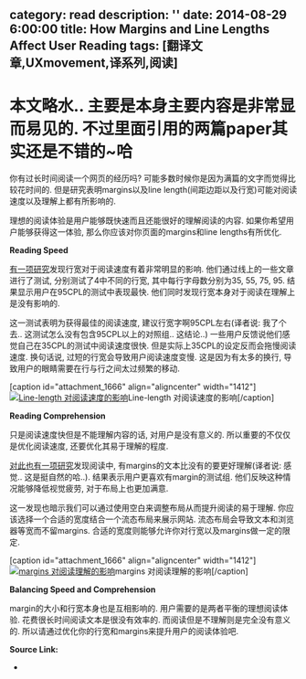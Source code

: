 category: read
description: ''
date: 2014-08-29 6:00:00
title: How Margins and Line Lengths Affect User Reading
tags: [翻译文章,UXmovement,译系列,阅读]
---

本文略水.. 主要是本身主要内容是非常显而易见的. 不过里面引用的两篇paper其实还是不错的~哈
=========

你有过长时间阅读一个网页的经历吗? 可能多数时候你是因为满篇的文字而觉得比较花时间的. 但是研究表明margins以及line length(间距边距以及行宽)可能对阅读速度以及理解上都有所影响的. 

理想的阅读体验是用户能够既快速而且还能很好的理解阅读的内容. 如果你希望用户能够获得这一体验, 那么你应该对你页面的margins和line lengths有所优化.

<strong>Reading Speed</strong>

<a href="http://psychology.wichita.edu/surl/usabilitynews/72/pdf/Usability%20News%2072%20-%20Shaikh.pdf" target="_blank">有一项研究</a>发现行宽对于阅读速度有着非常明显的影响. 他们通过线上的一些文章进行了测试, 分别测试了4中不同的行宽, 其中每行字母数分别为35, 55, 75, 95. 结果显示用户在95CPL的测试中表现最快. 他们同时发现行宽本身对于阅读在理解上是没有影响的.

这一测试表明为获得最佳的阅读速度, 建议行宽字啊95CPL左右(译者说: 我了个去.. 这测试怎么没有包含95CPL以上的对照组.. 这结论..) 一些用户反馈说他们感觉自己在35CPL的测试中阅读速度很快. 但是实际上35CPL的设定反而会拖慢阅读速度. 换句话说, 过短的行宽会导致用户阅读速度变慢. 这是因为有太多的换行, 导致用户的眼睛需要在行与行之间太过频繁的移动.

[caption id="attachment_1666" align="aligncenter" width="1412"]<a href="http://uxmovement.com/wp-content/uploads/2014/08/line-length-reading-speed.png"><img src="http://uxmovement.com/wp-content/uploads/2014/08/line-length-reading-speed.png" alt="Line-length 对阅读速度的影响" class="size-full wp-image-1666" /></a>Line-length 对阅读速度的影响[/caption]

<strong>Reading Comprehension</strong>

只是阅读速度快但是不能理解内容的话, 对用户是没有意义的. 所以重要的不仅仅是优化阅读速度, 还要优化其易于理解的程度.

<a href="http://psychology.wichita.edu/surl/usabilitynews/62/whitespace.htm" target="_blank">对此也有一项研究</a>发现阅读中, 有margins的文本比没有的要更好理解(译者说: 感觉.. 这是挺自然的哈..). 结果表示用户更喜欢有margin的测试组. 他们反映这种情况能够降低视觉疲劳, 对于布局上也更加满意.

这一发现也暗示我们可以通过使用空白来调整布局从而提升阅读的易于理解. 你应该选择一个合适的宽度结合一个流态布局来展示网站. 流态布局会导致文本和浏览器等宽而不留margins. 合适的宽度则能够允许你对行宽以及margins做一定的限定.

[caption id="attachment_1666" align="aligncenter" width="1412"]<a href="http://uxmovement.com/wp-content/uploads/2014/08/margins-reading-comprehension.png"><img src="http://uxmovement.com/wp-content/uploads/2014/08/margins-reading-comprehension.png" alt="margins 对阅读理解的影响" class="size-full wp-image-1666" /></a>margins 对阅读理解的影响[/caption]

<strong>Balancing Speed and Comprehension</strong>

margin的大小和行宽本身也是互相影响的. 用户需要的是两者平衡的理想阅读体验. 花费很长时间阅读文本是很没有效率的. 而阅读但是不理解则是完全没有意义的. 所以请通过优化你的行宽和margins来提升用户的阅读体验吧.


<strong>Source Link:</strong>

<ul>
  <li><a href="http://uxmovement.com/content/how-margins-and-line-lengths-affect-user-reading/"></a></li>
</ul>
